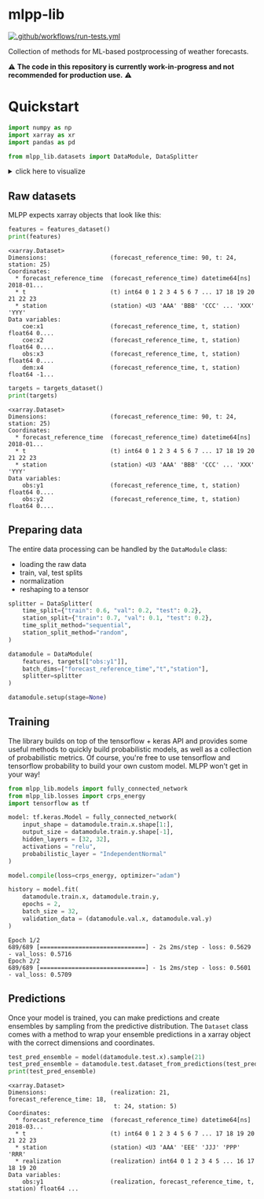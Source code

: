 # mlpp-lib

[![.github/workflows/run-tests.yml](https://github.com/MeteoSwiss/mlpp-lib/actions/workflows/run-tests.yml/badge.svg)](https://github.com/MeteoSwiss/mlpp-lib/actions/workflows/run-tests.yml)

Collection of methods for ML-based postprocessing of weather forecasts.

:warning: **The code in this repository is currently work-in-progress and not recommended for production use.** :warning:



# Quickstart


```python
import numpy as np 
import xarray as xr 
import pandas as pd

from mlpp_lib.datasets import DataModule, DataSplitter
```

<details>
<summary> click here to visualize </summary>

```python
LEADTIMES = np.arange(24)
REFTIMES = pd.date_range("2018-01-01", "2018-03-31", freq="24H")
STATIONS = [chr(i) * 3 for i in range(ord("A"), ord("Z"))]
SHAPE = (len(REFTIMES), len(LEADTIMES), len(STATIONS))
DIMS = ["forecast_reference_time", "t", "station"]

def features_dataset() -> xr.Dataset:
    rng = np.random.default_rng(1)
    X = rng.standard_normal(size=(*SHAPE, 4))
    X[(X > 4.5) | (X < -4.5)] = np.nan

    features = xr.Dataset(
        {
            "coe:x1": (DIMS, X[..., 0]),
            "coe:x2": (DIMS, X[..., 1]),
            "obs:x3": (DIMS, X[..., 2]),
            "dem:x4": (DIMS, X[..., 3]),
        },
        coords={
            "forecast_reference_time": REFTIMES,
            "t": LEADTIMES,
            "station": STATIONS,
        },
    )

    return features

def targets_dataset() -> xr.Dataset:
    """
    Create a dataset as if it was loaded from `targets.zarr`.
    """
    rng = np.random.default_rng(1)
    Y = rng.standard_normal(size=(*SHAPE, 2))
    Y[(Y > 4.5) | (Y < -4.5)] = np.nan

    targets = xr.Dataset(
        {"obs:y1": (DIMS, Y[..., 0]), "obs:y2": (DIMS, Y[..., 1])},
        coords={
            "forecast_reference_time": REFTIMES,
            "t": LEADTIMES,
            "station": STATIONS,
        },
    )

    return targets


```
</details>

## Raw datasets
MLPP expects xarray objects that look like this:


```python
features = features_dataset()
print(features)

```

    <xarray.Dataset>
    Dimensions:                  (forecast_reference_time: 90, t: 24, station: 25)
    Coordinates:
      * forecast_reference_time  (forecast_reference_time) datetime64[ns] 2018-01...
      * t                        (t) int64 0 1 2 3 4 5 6 7 ... 17 18 19 20 21 22 23
      * station                  (station) <U3 'AAA' 'BBB' 'CCC' ... 'XXX' 'YYY'
    Data variables:
        coe:x1                   (forecast_reference_time, t, station) float64 0....
        coe:x2                   (forecast_reference_time, t, station) float64 0....
        obs:x3                   (forecast_reference_time, t, station) float64 0....
        dem:x4                   (forecast_reference_time, t, station) float64 -1...



```python
targets = targets_dataset()
print(targets)
```

    <xarray.Dataset>
    Dimensions:                  (forecast_reference_time: 90, t: 24, station: 25)
    Coordinates:
      * forecast_reference_time  (forecast_reference_time) datetime64[ns] 2018-01...
      * t                        (t) int64 0 1 2 3 4 5 6 7 ... 17 18 19 20 21 22 23
      * station                  (station) <U3 'AAA' 'BBB' 'CCC' ... 'XXX' 'YYY'
    Data variables:
        obs:y1                   (forecast_reference_time, t, station) float64 0....
        obs:y2                   (forecast_reference_time, t, station) float64 0....


## Preparing data

The entire data processing can be handled by the `DataModule` class: 
- loading the raw data
- train, val, test splits
- normalization
- reshaping to a tensor


```python
splitter = DataSplitter(
    time_split={"train": 0.6, "val": 0.2, "test": 0.2},
    station_split={"train": 0.7, "val": 0.1, "test": 0.2},
    time_split_method="sequential",
    station_split_method="random",
)

datamodule = DataModule(
    features, targets[["obs:y1"]],
    batch_dims=["forecast_reference_time","t","station"],
    splitter=splitter
)

datamodule.setup(stage=None)
```

## Training
The library builds on top of the tensorflow + keras API and provides some useful methods to quickly build probabilistic models, as well as a collection of probabilistic metrics. Of course, you're free to use tensorflow and tensorflow probability to build your own custom model. MLPP won't get in your way!


```python
from mlpp_lib.models import fully_connected_network
from mlpp_lib.losses import crps_energy
import tensorflow as tf 

model: tf.keras.Model = fully_connected_network(
    input_shape = datamodule.train.x.shape[1:],
    output_size = datamodule.train.y.shape[-1],
    hidden_layers = [32, 32],
    activations = "relu",
    probabilistic_layer = "IndependentNormal"
)

model.compile(loss=crps_energy, optimizer="adam")

history = model.fit(
    datamodule.train.x, datamodule.train.y,
    epochs = 2,
    batch_size = 32,
    validation_data = (datamodule.val.x, datamodule.val.y)
)
```

    Epoch 1/2
    689/689 [==============================] - 2s 2ms/step - loss: 0.5629 - val_loss: 0.5716
    Epoch 2/2
    689/689 [==============================] - 1s 2ms/step - loss: 0.5601 - val_loss: 0.5709


## Predictions
Once your model is trained, you can make predictions and create ensembles by sampling from the predictive distribution. The `Dataset` class comes with a method to wrap your ensemble predictions in a xarray object with the correct dimensions and coordinates.


```python
test_pred_ensemble = model(datamodule.test.x).sample(21)
test_pred_ensemble = datamodule.test.dataset_from_predictions(test_pred_ensemble, ensemble_axis=0)
print(test_pred_ensemble)
```

    <xarray.Dataset>
    Dimensions:                  (realization: 21, forecast_reference_time: 18,
                                  t: 24, station: 5)
    Coordinates:
      * forecast_reference_time  (forecast_reference_time) datetime64[ns] 2018-03...
      * t                        (t) int64 0 1 2 3 4 5 6 7 ... 17 18 19 20 21 22 23
      * station                  (station) <U3 'AAA' 'EEE' 'JJJ' 'PPP' 'RRR'
      * realization              (realization) int64 0 1 2 3 4 5 ... 16 17 18 19 20
    Data variables:
        obs:y1                   (realization, forecast_reference_time, t, station) float64 ...

